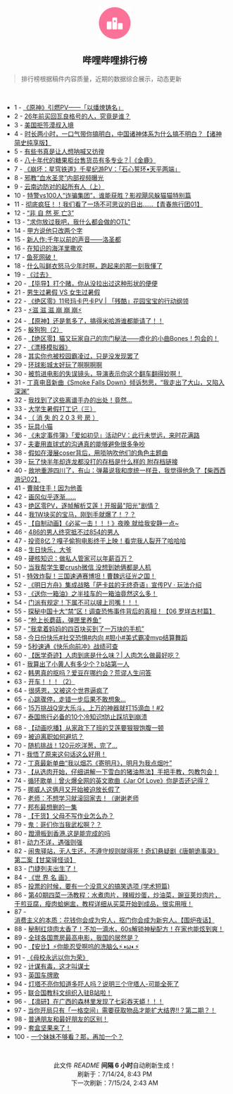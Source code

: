 <div align="center">
    <img src="./assets/icon_rank.png" alt="logo" />
    <h2>哔哩哔哩排行榜</h>
</div>

> 排行榜根据稿件内容质量，近期的数据综合展示，动态更新

<br />

<ul><li><span>1 - <a href=https://www.bilibili.com/BV1RZ421K7CT>《原神》引燃PV——「以燔燎铸名」</a></span></li><li><span>2 - <a href=https://www.bilibili.com/BV1f1421b7Hw>26年前买回瓦良格号的人，究竟是谁？</a></span></li><li><span>3 - <a href=https://www.bilibili.com/BV1Hy411i7uV>美国拒签漠叔入境</a></span></li><li><span>4 - <a href=https://www.bilibili.com/BV1SJ4m1T7c1>时长两小时，一口气带你搞明白，中国诸神体系为什么搞不明白？【诸神简史纯享版】</a></span></li><li><span>5 - <a href=https://www.bilibili.com/BV1AZ421u7gA>有些书真是让人想呐喊又彷徨</a></span></li><li><span>6 - <a href=https://www.bilibili.com/BV1Ay411i7tV>八十年代的糖果柜台售货员有多专业？|《金鹿》</a></span></li><li><span>7 - <a href=https://www.bilibili.com/BV1xE4m1R78a>《崩坏：星穹铁道》千星纪游PV：「石心誓环•天平两端」</a></span></li><li><span>8 - <a href=https://www.bilibili.com/BV1jH4y1A7PE>邪教“血水圣灵”内部视频曝光</a></span></li><li><span>9 - <a href=https://www.bilibili.com/BV1wb421H7yf>云南边防对的起所有人（上）</a></span></li><li><span>10 - <a href=https://www.bilibili.com/BV18f421z7U4>特警vs100人“诈骗集团”，谁能获胜？影视飓风躲猫猫特别篇</a></span></li><li><span>11 - <a href=https://www.bilibili.com/BV18b421n7CW>彻底疯狂！！我们看了一场不可思议的日出......【青春旅行团01】</a></span></li><li><span>12 - <a href=https://www.bilibili.com/BV1QS421R7EZ>“非 自 然 死 亡3”</a></span></li><li><span>13 - <a href=https://www.bilibili.com/BV13f421q77c>"求你放过我吧，我什么都会做的OTL"</a></span></li><li><span>14 - <a href=https://www.bilibili.com/BV18E4m1R7uy>甲方说他只改两个字</a></span></li><li><span>15 - <a href=https://www.bilibili.com/BV1kbbJedEQd>新人作:千年以前的声音——洛圣都</a></span></li><li><span>16 - <a href=https://www.bilibili.com/BV1tm421G71J>在知识的海洋里撒欢</a></span></li><li><span>17 - <a href=https://www.bilibili.com/BV1Q4421U7Uy>鱼死网破！</a></span></li><li><span>18 - <a href=https://www.bilibili.com/BV1sE421P7aP>什么叫鲜衣怒马少年时啊，跑起来的那一刻我懂了</a></span></li><li><span>19 - <a href=https://www.bilibili.com/BV1Ai421Y7HJ>《过去》</a></span></li><li><span>20 - <a href=https://www.bilibili.com/BV144421D7dE>【毕导】打个赌，你从没拉出过这种形状的便便</a></span></li><li><span>21 - <a href=https://www.bilibili.com/BV1wH4y1A7u6>男生过暑假 VS 女生过暑假</a></span></li><li><span>22 - <a href=https://www.bilibili.com/BV1Af421q78D>《绝区零》11号玛卡巴卡PV | 「残酷」花园宝宝的行动纲领</a></span></li><li><span>23 - <a href=https://www.bilibili.com/BV1sE421P7Vv>⚡️滋 滋 滋 崩 崩 崩⚡️</a></span></li><li><span>24 - <a href=https://www.bilibili.com/BV1A4421U7X5>【原神】还是氪多了，搞得米哈游谁都能请了！！</a></span></li><li><span>25 - <a href=https://www.bilibili.com/BV1pz421q7d8>躲狗狗（2）</a></span></li><li><span>26 - <a href=https://www.bilibili.com/BV1ab421E7C6>【绝区零】猫又玩家自己的宗门秘法——虚化的小曲Bones！包会的！</a></span></li><li><span>27 - <a href=https://www.bilibili.com/BV1pm421g7qe>《漂移模拟器》</a></span></li><li><span>28 - <a href=https://www.bilibili.com/BV1CM4m127bA>其实你也被校园霸凌过，只是没发现罢了</a></span></li><li><span>29 - <a href=https://www.bilibili.com/BV1hE421A7uy>环球影城太好玩了啊啊啊啊</a></span></li><li><span>30 - <a href=https://www.bilibili.com/BV1kW421R7sK>被剪进电影的失误镜头，导演表示你这个翻车翻得妙啊！</a></span></li><li><span>31 - <a href=https://www.bilibili.com/BV1ow4m1a7yL>丁真电音新曲《Smoke Falls Down》倾诉愁思，“我走出了大山，又陷入深渊”</a></span></li><li><span>32 - <a href=https://www.bilibili.com/BV1v4421D7cs>我找到了这些离谱手办的出处！竟然...</a></span></li><li><span>33 - <a href=https://www.bilibili.com/BV1J4421U7Lm>大学生暑假打工记（三）</a></span></li><li><span>34 - <a href=https://www.bilibili.com/BV1tb421n7EF>（ 消 失 的 2 0 3 号 房 ）</a></span></li><li><span>35 - <a href=https://www.bilibili.com/BV1yM4m117i7>玩具小猫</a></span></li><li><span>36 - <a href=https://www.bilibili.com/BV141421b7pB>《未定事件簿》「爱如初见」活动PV：此行未觉远，来时花满路</a></span></li><li><span>37 - <a href=https://www.bilibili.com/BV1tf421q7A7>夫妻用直球式的沟通真的能够避免很多争吵</a></span></li><li><span>38 - <a href=https://www.bilibili.com/BV1Wx4y1x7cv>假如在漫展coser背后，用唢呐吹他们的角色主题曲</a></span></li><li><span>39 - <a href=https://www.bilibili.com/BV1oW421R7nA>玩了快半年却连龙都没打的存档是什么样的 附存档链接</a></span></li><li><span>40 - <a href=https://www.bilibili.com/BV1Yz421q7nQ>故地重游四川了，有山：弹幕说我和庞统一样丑，我觉得他急了【柴西西游记02】</a></span></li><li><span>41 - <a href=https://www.bilibili.com/BV1CM4m117gL>曹贼住手！因为他善</a></span></li><li><span>42 - <a href=https://www.bilibili.com/BV1E1421b71e>画风似乎逐渐……</a></span></li><li><span>43 - <a href=https://www.bilibili.com/BV1Qm421G7qr>绝区零PV，逐帧解析艾莲！开服最"阳光"剧情？</a></span></li><li><span>44 - <a href=https://www.bilibili.com/BV1VH4y1A7Cd>我1W块买的宝马，刚到手就爆了！？？</a></span></li><li><span>45 - <a href=https://www.bilibili.com/BV1dy411q7xM>【自制动画】《必鲨一击！！！》夜晚 就给我安静一点~</a></span></li><li><span>46 - <a href=https://www.bilibili.com/BV1tJ4m1M74G>486的男人终究抵不过854的男人</a></span></li><li><span>47 - <a href=https://www.bilibili.com/BV1pH4y1w7Ew>投资8亿？嘎子偷狗电影终于上映！看完我人裂开了哈哈哈</a></span></li><li><span>48 - <a href=https://www.bilibili.com/BV126421Z7K2>生日快乐，大爷</a></span></li><li><span>49 - <a href=https://www.bilibili.com/BV1xy411i7dx>硬核知识：做私人管家可以年薪百万？</a></span></li><li><span>50 - <a href=https://www.bilibili.com/BV1G1421b7fL>当我帮学生要crush微信 没想到她俩都是人机</a></span></li><li><span>51 - <a href=https://www.bilibili.com/BV1AS411P7Jy>特效炸裂！三国速通赛博坦！曹魏远征光之国！</a></span></li><li><span>52 - <a href=https://www.bilibili.com/BV1hS421R74X>《明日方舟》集成战略「萨卡兹的无终奇语」宣传PV · 玩法介绍</a></span></li><li><span>53 - <a href=https://www.bilibili.com/BV17W421R7Xu>《送你一箱油》之半挂车的一箱油竟然这么多！</a></span></li><li><span>54 - <a href=https://www.bilibili.com/BV11w4m1a7CS>门派有规定！下属不可以啵上司嘴！！！</a></span></li><li><span>55 - <a href=https://www.bilibili.com/BV1zb421E7BW>探秘中国十大“禁”区！调查恐怖事件背后的真相！【06 罗垟古村篇】</a></span></li><li><span>56 - <a href=https://www.bilibili.com/BV1gy411B7s2>“枪上长蘑菇，弹匣里养鱼”</a></span></li><li><span>57 - <a href=https://www.bilibili.com/BV1AM4m127Ps>“我拿着妈妈的四百块买到了一万块的手机”</a></span></li><li><span>58 - <a href=https://www.bilibili.com/BV1ni421h7KK>今日份快乐#社交恐惧#内向 #胆小#美式霸凌mvp结算舞蹈</a></span></li><li><span>59 - <a href=https://www.bilibili.com/BV1qE421A7Rm>5秒速通《快乐向前冲》战绩可查</a></span></li><li><span>60 - <a href=https://www.bilibili.com/BV1MS411P73o>【医学奇迹】人肉到底是什么味？| 人肉怎么做最好吃？</a></span></li><li><span>61 - <a href=https://www.bilibili.com/BV1s4421U7jt>我算出了小黄人有多少个？b站第一人</a></span></li><li><span>62 - <a href=https://www.bilibili.com/BV19S411A76b>韩男真的抠吗？爱豆在哪约会？荒谬人生问答</a></span></li><li><span>63 - <a href=https://www.bilibili.com/BV1ib421E7Qv>开车！！！（2）</a></span></li><li><span>64 - <a href=https://www.bilibili.com/BV1a6421f7Pg>很感恩，又被这个世界逼疯了</a></span></li><li><span>65 - <a href=https://www.bilibili.com/BV1Em421G7Tr>心跳骤停，走错一步后果不敢想象…</a></span></li><li><span>66 - <a href=https://www.bilibili.com/BV1hy411B7eG>15万挑战Q宠大乐斗，上万的神器就打15滴血！#2</a></span></li><li><span>67 - <a href=https://www.bilibili.com/BV1QJ4m1T7HY>泰国旅行必备的10个冷知识❗防止踩坑到崩溃</a></span></li><li><span>68 - <a href=https://www.bilibili.com/BV1X1421b7Ym>【动画吃播】从家政下了班的艾莲要狠狠饱腹一顿</a></span></li><li><span>69 - <a href=https://www.bilibili.com/BV1eb421E7v6>被迫离职如何避坑？</a></span></li><li><span>70 - <a href=https://www.bilibili.com/BV1yH4y1w77h>随机挑战！120元吃洋葱，完了…</a></span></li><li><span>71 - <a href=https://www.bilibili.com/BV1ES411w792>我悟了原来这句话这么好用！</a></span></li><li><span>72 - <a href=https://www.bilibili.com/BV1aE421A7ZL>丁真最新单曲“我以烟芯《寄明月》，明月为我点烟叶”</a></span></li><li><span>73 - <a href=https://www.bilibili.com/BV1qM4m127hu>【从选肉开始，仔细讲解一下雪白的猪油熬法】手把手教，包教包会！</a></span></li><li><span>74 - <a href=https://www.bilibili.com/BV1wS411w7W4>循环歌单｜曾火爆全网的英文歌曲《Jar Of Love》你是否还记得？</a></span></li><li><span>75 - <a href=https://www.bilibili.com/BV1ny411B7P5>挪威人这俩月又开始被迫放长假了</a></span></li><li><span>76 - <a href=https://www.bilibili.com/BV1Yw4m1a7G1>老师：不想学习就滚回家去！（谢谢老师</a></span></li><li><span>77 - <a href=https://www.bilibili.com/BV1Mf421q7PA>邦布最想删的一集</a></span></li><li><span>78 - <a href=https://www.bilibili.com/BV1Qz421B7dR>【干货】父母不写作业怎么办？</a></span></li><li><span>79 - <a href=https://www.bilibili.com/BV1ty411i7eF>鬼：哥们你当我武松啊？？</a></span></li><li><span>80 - <a href=https://www.bilibili.com/BV1e1421k738>蹬滑板到香港.这是能完成的吗</a></span></li><li><span>81 - <a href=https://www.bilibili.com/BV1ai421Y7Wn>动力不详，遇强则强</a></span></li><li><span>82 - <a href=https://www.bilibili.com/BV1AT421k77w>闹鬼驿站，无人生还，不遵守规则就得死！奇幻悬疑剧《唐朝诡事录》 第二案【甘棠驿怪谈】</a></span></li><li><span>83 - <a href=https://www.bilibili.com/BV1RJ4m1T78N>门捷列夫出生了！</a></span></li><li><span>84 - <a href=https://www.bilibili.com/BV1Ji421h74e>《世 界 名 画》</a></span></li><li><span>85 - <a href=https://www.bilibili.com/BV18x4y1x7tg>投票的时候，要有一个没意义的搞笑选项 (学术短篇)</a></span></li><li><span>86 - <a href=https://www.bilibili.com/BV12Z421K7iT>第40期四菜一汤教程：水煮肉片，辣椒炒蛋，炒油菜，豌豆荚炒肉片，干煎豆腐，瘦肉蛤蜊盅，教程详细从买菜开始到成品，很实用哦！</a></span></li><li><span>87 - <a href=https://www.bilibili.com/BV1qr421T7f4>消费主义的本质：花钱你会成为穷人，抠门你会成为新穷人。【围炉夜话】</a></span></li><li><span>88 - <a href=https://www.bilibili.com/BV1p6421f7Bz>秘制红烧肉太香了！不加一滴水，60s解锁神秘配方！在家也能炫到爽！</a></span></li><li><span>89 - <a href=https://www.bilibili.com/BV1gW421R7yx>全球各国票房最高电影，我国的居然是？</a></span></li><li><span>90 - <a href=https://www.bilibili.com/BV1RJ4m1T7Dm>【安比】⚡你能忍受啊呜的洗脑么⚡◑ω◐️⚡</a></span></li><li><span>91 - <a href=https://www.bilibili.com/BV18E4m1R7Fm>《母校永远以你为荣》</a></span></li><li><span>92 - <a href=https://www.bilibili.com/BV1kr421T7Sp>计谋有毒，这才叫谋士</a></span></li><li><span>93 - <a href=https://www.bilibili.com/BV1ym421g7bk>英国车牌歌</a></span></li><li><span>94 - <a href=https://www.bilibili.com/BV1DE421A7d4>灯塔不亮你知道多吓人吗？说明三个守塔人-可能全死了</a></span></li><li><span>95 - <a href=https://www.bilibili.com/BV1iSbWeZE5q>联合国教科文组织入驻B站啦！</a></span></li><li><span>96 - <a href=https://www.bilibili.com/BV1sJ4m1M7i4>【凛研】在广西的森林里发现了七彩吞天蟒！！！</a></span></li><li><span>97 - <a href=https://www.bilibili.com/BV1kM4m127ux>当你开局只有「一格空间」需要获取物品才能扩大结界!!？第二期？！</a></span></li><li><span>98 - <a href=https://www.bilibili.com/BV1Eb421n7Px>普通朋友和最好朋友的区别！</a></span></li><li><span>99 - <a href=https://www.bilibili.com/BV1Dz421z7Ew>套盒坚果来了！</a></span></li><li><span>100 - <a href=https://www.bilibili.com/BV14T421k7Cp>一个妹妹不够看？那，再加一个？</a></span></li></ul>

<br />

<p align=center>此文件 <i>README</i> <b>间隔 6 小时</b>自动刷新生成！<br>刷新于：7/14/24, 8:43 PM<br>下一次刷新：7/15/24, 2:43 AM</p>